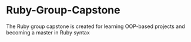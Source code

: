# Ruby-Group-Capstone
The Ruby group capstone is created for learning OOP-based projects and becoming a master in Ruby syntax 
